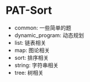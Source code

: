 # PAT-Sort
+ common: 一些简单的题
+ dynamic_program: 动态规划
+ list: 链表相关
+ map: 图论相关
+ sort: 排序相关
+ string: 字符串相关
+ tree: 树相关
